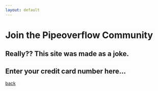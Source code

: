 ```yaml
---
layout: default
---
```


# Join the Pipeoverflow Community

## Really?? This site was made as a joke. 

## Enter your credit card number here...




[back](./)
